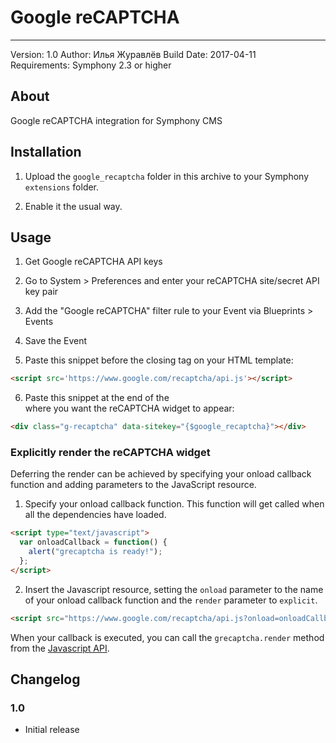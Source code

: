 # Google reCAPTCHA
-----------

Version: 1.0
Author: Илья Журавлёв
Build Date: 2017-04-11  
Requirements: Symphony 2.3 or higher

## About

Google reCAPTCHA integration for Symphony CMS


## Installation

1. Upload the `google_recaptcha` folder in this archive to your Symphony `extensions` folder.

2. Enable it the usual way.


## Usage

1. Get Google reCAPTCHA API keys

2. Go to System > Preferences and enter your reCAPTCHA site/secret API key pair

3. Add the "Google reCAPTCHA" filter rule to your Event via Blueprints > Events

4. Save the Event

5. Paste this snippet before the closing </head> tag on your HTML template:

```HTML    
<script src='https://www.google.com/recaptcha/api.js'></script>
```

6. Paste this snippet at the end of the <form> where you want the reCAPTCHA widget to appear:

```HTML    
<div class="g-recaptcha" data-sitekey="{$google_recaptcha}"></div>
```

### Explicitly render the reCAPTCHA widget

Deferring the render can be achieved by specifying your onload callback function and adding parameters to the JavaScript resource.

1. Specify your onload callback function.  This function will get called when all the dependencies have loaded.

```HTML
<script type="text/javascript">
  var onloadCallback = function() {
    alert("grecaptcha is ready!");
  };
</script>
```

2. Insert the Javascript resource, setting the `onload` parameter to the name of your onload callback function and the `render` parameter to `explicit`.

```HTML
<script src="https://www.google.com/recaptcha/api.js?onload=onloadCallback&render=explicit" async defer></script>
```

When your callback is executed, you can call the `grecaptcha.render` method from the [Javascript API](https://developers.google.com/recaptcha/docs/display#js_api).


## Changelog

### 1.0
 - Initial release
